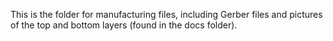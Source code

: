 This is the folder for manufacturing files, including Gerber files and pictures of the top and bottom layers (found in the docs folder).
